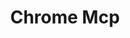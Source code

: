 ---
created: '2025-09-16T15:05:15.650518'
modified: '2025-09-17T16:14:24.446621'
ship_factor: 5
subtype: mcp-servers
tags: []
title: Chrome Mcp
type: tool
version: 1
---